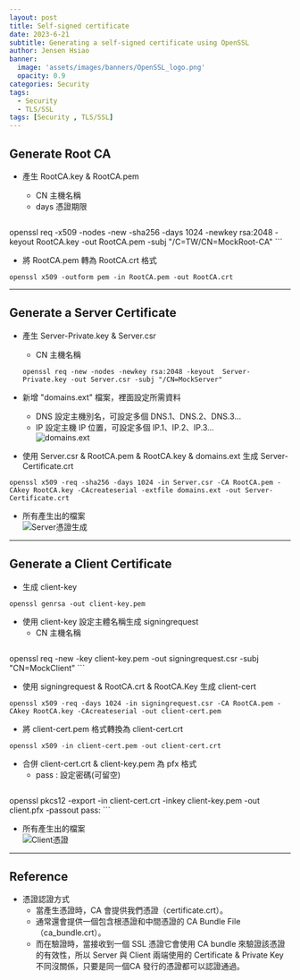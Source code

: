 ```yaml
---
layout: post
title: Self-signed certificate
date: 2023-6-21
subtitle: Generating a self-signed certificate using OpenSSL
author: Jensen Hsiao
banner:
  image: 'assets/images/banners/OpenSSL_logo.png'
  opacity: 0.9
categories: Security
tags:
  - Security
  - TLS/SSL
tags: [Security , TLS/SSL]
--- 
```


## Generate Root CA 

- 產生 RootCA.key & RootCA.pem  
    - CN 主機名稱  
    - days 憑證期限  
    
    ```
openssl req -x509 -nodes -new -sha256 -days 1024 -newkey rsa:2048 -keyout RootCA.key -out RootCA.pem -subj "/C=TW/CN=MockRoot-CA"
    ```
  
- 將 RootCA.pem 轉為 RootCA.crt 格式  
```
openssl x509 -outform pem -in RootCA.pem -out RootCA.crt
```

---  

## Generate a Server Certificate  

- 產生 Server-Private.key & Server.csr  
    - CN 主機名稱  
    
    ```
    openssl req -new -nodes -newkey rsa:2048 -keyout  Server-Private.key -out Server.csr -subj "/CN=MockServer"
    ```
- 新增 "domains.ext" 檔案，裡面設定所需資料  
    - DNS 設定主機別名，可設定多個 DNS.1、DNS.2、DNS.3...  
    - IP 設定主機 IP 位置，可設定多個 IP.1、IP.2、IP.3...  
    ![domains.ext](https://hackmd.io/_uploads/BkDkcfC_6.png)  
    
- 使用 Server.csr & RootCA.pem & RootCA.key & domains.ext 生成 Server-Certificate.crt  
``` 
openssl x509 -req -sha256 -days 1024 -in Server.csr -CA RootCA.pem -CAkey RootCA.key -CAcreateserial -extfile domains.ext -out Server-Certificate.crt
```
- 所有產生出的檔案  
![Server憑證生成](https://hackmd.io/_uploads/H1l9DGAOp.png)  

---  

## Generate a Client Certificate  

- 生成 client-key  
```
openssl genrsa -out client-key.pem
```

- 使用 client-key 設定主體名稱生成 signingrequest  
    - CN 主機名稱  
    ```
openssl req -new -key client-key.pem -out signingrequest.csr -subj "CN=MockClient"
    ```
    
- 使用 signingrequest & RootCA.crt & RootCA.Key 生成 client-cert  
```
openssl x509 -req -days 1024 -in signingrequest.csr -CA RootCA.pem -CAkey RootCA.key -CAcreateserial -out client-cert.pem
```

- 將 client-cert.pem 格式轉換為 client-cert.crt  
```
openssl x509 -in client-cert.pem -out client-cert.crt
```

- 合併 client-cert.crt & client-key.pem 為 pfx 格式  
    - pass : 設定密碼(可留空)  
    ```
openssl pkcs12 -export -in client-cert.crt -inkey client-key.pem -out client.pfx -passout pass:
    ``` 

- 所有產生出的檔案  
![Client憑證](https://hackmd.io/_uploads/SyvHNST_a.png)  

---  

## Reference  
- 憑證認證方式  
    - 當產生憑證時，CA 會提供我們憑證（certificate.crt）。  
    - 通常還會提供一個包含根憑證和中間憑證的 CA Bundle File（ca_bundle.crt）。  
    - 而在驗證時，當接收到一個 SSL 憑證它會使用 CA bundle 來驗證該憑證的有效性，所以 Server 與 Client 兩端使用的 Certificate & Private Key 不同沒關係，只要是同一個CA 發行的憑證都可以認證通過。
